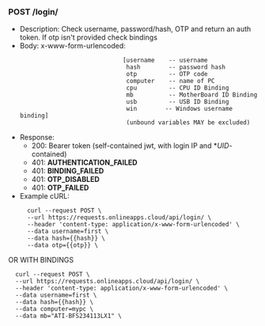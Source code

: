### POST /login/ 
- Description: Check username, password/hash, OTP and return an auth token. If otp isn't provided check bindings
- Body: x-www-form-urlencoded: 
  ```
                               [username    -- username
                                hash        -- password hash
                                otp         -- OTP code
                                computer    -- name of PC
                                cpu         -- CPU ID Binding
                                mb          -- MotherBoard ID Binding
                                usb         -- USB ID Binding
                                win        -- Windows username binding]
                                (unbound variables MAY be excluded)

- Response:
  - 200: Bearer token (self-contained jwt, with login IP and **UID*-contained)
  - 401: **AUTHENTICATION_FAILED**
  - 401: **BINDING_FAILED**
  - 401: **OTP_DISABLED**
  - 401: **OTP_FAILED**
- Example cURL:
  ```
    curl --request POST \
    --url https://requests.onlineapps.cloud/api/login/ \
    --header 'content-type: application/x-www-form-urlencoded' \
    --data username=first \
    --data hash={{hash}} \
    --data otp={{otp}} \
  ```
OR WITH BINDINGS
  ```  
    curl --request POST \
    --url https://requests.onlineapps.cloud/api/login/ \
    --header 'content-type: application/x-www-form-urlencoded' \
    --data username=first \
    --data hash={{hash}} \
    --data computer=mypc \
    --data mb="ATI-BFS234113LX1" \

